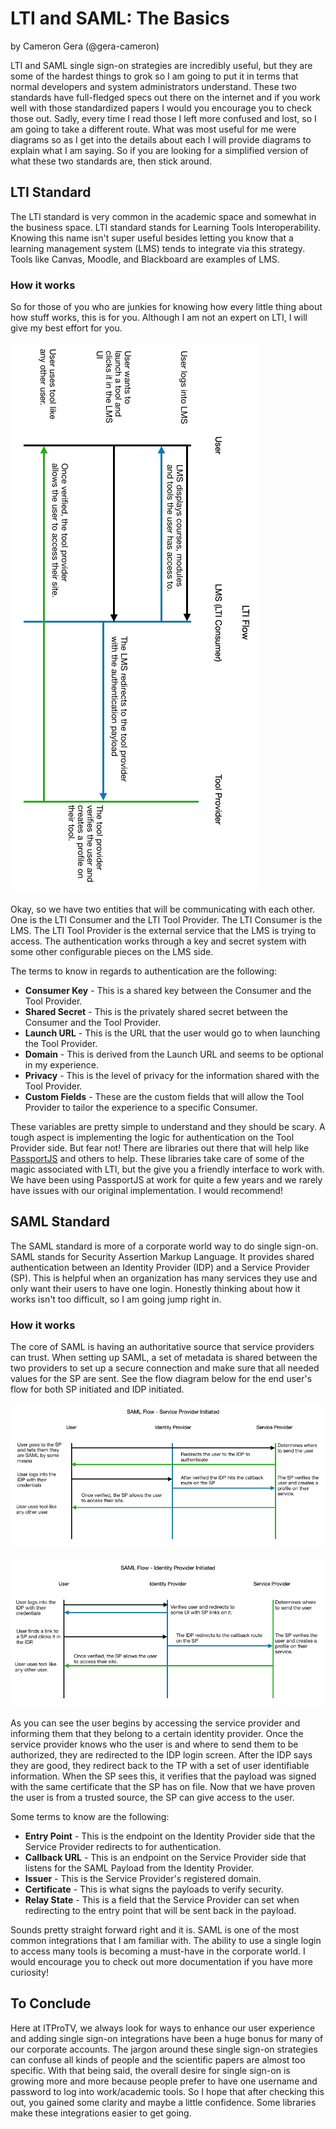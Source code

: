 # LTI and SAML: The Basics

by Cameron Gera (@gera-cameron)

LTI and SAML single sign-on strategies are incredibly useful, but they are some of the hardest things to grok so I am going to put it in terms that normal developers and system administrators understand.
These two standards have full-fledged specs out there on the internet and if you work well with those standardized papers I would you encourage you to check those out.
Sadly, every time I read those I left more confused and lost, so I am going to take a different route.
What was most useful for me were diagrams so as I get into the details about each I will provide diagrams to explain what I am saying.
So if you are looking for a simplified version of what these two standards are, then stick around.

## LTI Standard

The LTI standard is very common in the academic space and somewhat in the business space.
LTI standard stands for Learning Tools Interoperability.
Knowing this name isn't super useful besides letting you know that a learning management system (LMS) tends to integrate via this strategy.
Tools like Canvas, Moodle, and Blackboard are examples of LMS.

### How it works

So for those of you who are junkies for knowing how every little thing about how stuff works, this is for you.
Although I am not an expert on LTI, I will give my best effort for you.

![LTI Diagram][]

Okay, so we have two entities that will be communicating with each other.
One is the LTI Consumer and the LTI Tool Provider.
The LTI Consumer is the LMS.
The LTI Tool Provider is the external service that the LMS is trying to access.
The authentication works through a key and secret system with some other configurable pieces on the LMS side.

The terms to know in regards to authentication are the following:

- **Consumer Key** - This is a shared key between the Consumer and the Tool Provider.
- **Shared Secret** - This is the privately shared secret between the Consumer and the Tool Provider.
- **Launch URL** - This is the URL that the user would go to when launching the Tool Provider.
- **Domain** - This is derived from the Launch URL and seems to be optional in my experience.
- **Privacy** - This is the level of privacy for the information shared with the Tool Provider.
- **Custom Fields** - These are the custom fields that will allow the Tool Provider to tailor the experience to a specific Consumer.

These variables are pretty simple to understand and they should be scary.
A tough aspect is implementing the logic for authentication on the Tool Provider side.
But fear not!
There are libraries out there that will help like [PassportJS](http://www.passportjs.org/packages/passport-lti) and others to help.
These libraries take care of some of the magic associated with LTI, but the give you a friendly interface to work with.
We have been using PassportJS at work for quite a few years and we rarely have issues with our original implementation.
I would recommend!

## SAML Standard

The SAML standard is more of a corporate world way to do single sign-on.
SAML stands for Security Assertion Markup Language.
It provides shared authentication between an Identity Provider (IDP) and a Service Provider (SP).
This is helpful when an organization has many services they use and only want their users to have one login.
Honestly thinking about how it works isn't too difficult, so I am going jump right in.

### How it works

The core of SAML is having an authoritative source that service providers can trust.
When setting up SAML, a set of metadata is shared between the two providers to set up a secure connection and make sure that all needed values for the SP are sent.
See the flow diagram below for the end user's flow for both SP initiated and IDP initiated.

![SAML SP Diagram][]

![SAML IDP Diagram][]

As you can see the user begins by accessing the service provider and informing them that they belong to a certain identity provider.
Once the service provider knows who the user is and where to send them to be authorized, they are redirected to the IDP login screen.
After the IDP says they are good, they redirect back to the TP with a set of user identifiable information.
When the SP sees this, it verifies that the payload was signed with the same certificate that the SP has on file.
Now that we have proven the user is from a trusted source, the SP can give access to the user.

Some terms to know are the following:

- **Entry Point** - This is the endpoint on the Identity Provider side that the Service Provider redirects to for authentication.
- **Callback URL** - This is an endpoint on the Service Provider side that listens for the SAML Payload from the Identity Provider.
- **Issuer** - This is the Service Provider's registered domain.
- **Certificate** - This is what signs the payloads to verify security.
- **Relay State** - This is a field that the Service Provider can set when redirecting to the entry point that will be sent back in the payload.


Sounds pretty straight forward right and it is.
SAML is one of the most common integrations that I am familiar with.
The ability to use a single login to access many tools is becoming a must-have in the corporate world.
I would encourage you to check out more documentation if you have more curiosity!

## To Conclude

Here at ITProTV, we always look for ways to enhance our user experience and adding single sign-on integrations have been a huge bonus for many of our corporate accounts.
The jargon around these single sign-on strategies can confuse all kinds of people and the scientific papers are almost too specific.
With that being said, the overall desire for single sign-on is growing more and more because people prefer to have one username and password to log into work/academic tools.
So I hope that after checking this out, you gained some clarity and maybe a little confidence.
Some libraries make these integrations easier to get going.

[LTI Diagram]: /assets/LTI_Diagram.png
[SAML SP Diagram]: /assets/SAML_SP_Diagram.png
[SAML IDP Diagram]: /assets/SAML_IDP_Diagram.png
